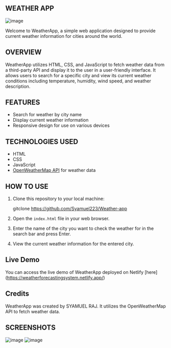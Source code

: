 
## WEATHER APP 

![image](https://github.com/Syamuel223/Weather-app/assets/128795128/ea73177a-384b-4950-94ca-3a511fe8be29)


Welcome to WeatherApp, a simple web application designed to provide current weather information for cities around the world.

## OVERVIEW

WeatherApp utilizes HTML, CSS, and JavaScript to fetch weather data from a third-party API and display it to the user in a user-friendly interface. It allows users to search for a specific city and view its current weather conditions including temperature, humidity, wind speed, and weather description.

## FEATURES

- Search for weather by city name
- Display current weather information
- Responsive design for use on various devices

## TECHNOLOGIES USED

- HTML
- CSS
- JavaScript
- [OpenWeatherMap API](https://openweathermap.org/api) for weather data

## HOW TO USE

1. Clone this repository to your local machine:

   gitclone https://github.com/Syamuel223/Weather-app

2. Open the `index.html` file in your web browser.

3. Enter the name of the city you want to check the weather for in the search bar and press Enter.

4. View the current weather information for the entered city.

## Live Demo

You can access the live demo of WeatherApp deployed on Netlify [here] (https://weatherforecastingsystem.netlify.app/)

## Credits

WeatherApp was created by SYAMUEL RAJ. It utilizes the OpenWeatherMap API to fetch weather data.

## SCREENSHOTS


![image](https://github.com/Syamuel223/Weather-app/assets/128795128/4ad25799-fe79-4abd-bfce-678b33e93839)
![image](https://github.com/Syamuel223/Weather-app/assets/128795128/0f34adde-a1b3-49d3-b7ca-7d1ab6751adf)


